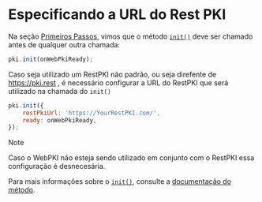 ﻿# Especificando a URL do Rest PKI

Na seção [Primeiros Passos](get-started.md), vimos que o método [`init()`](https://docs.lacunasoftware.com/pt-br/content/typedocs/web-pki/classes/_lacuna_web_pki_d_.lacunawebpki.html#init) deve ser chamado antes de qualquer outra chamada:

```javascript
pki.init(onWebPkiReady);
```

Caso seja utilizado um RestPKI não padrão, ou seja direfente de https://pki.rest , é necessário configurar a URL do RestPKI que será utilizado na chamada do `init()`

```javascript
pki.init({
    restPkiUrl: 'https://YourRestPKI.com/',
    ready: onWebPkiReady,
});
```

> [!NOTE]
> Caso o WebPKI não esteja sendo utilizado em conjunto com o RestPKI essa configuração é desnecesária. 

Para mais informações sobre o [`init()`](https://docs.lacunasoftware.com/pt-br/content/typedocs/web-pki/classes/_lacuna_web_pki_d_.lacunawebpki.html#init), consulte a
[documentação do método](https://docs.lacunasoftware.com/pt-br/content/typedocs/web-pki/classes/_lacuna_web_pki_d_.lacunawebpki.html#init).
